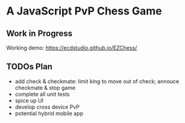 # A JavaScript PvP Chess Game

## Work in Progress

Working demo: https://ecdstudio.github.io/EZChess/


## TODOs Plan

- add check & checkmate: limit king to move out of check; annouce checkmate & stop game
- complete all unit tests
- spice up UI
- develop cross device PvP
- potential hybrid mobile app